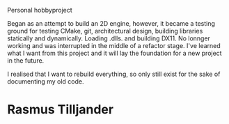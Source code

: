 Personal hobbyproject

Began as an attempt to build an 2D engine, however, it became a testing ground for testing CMake, git, architectural design, building libraries statically and dynamically. Loading .dlls. and building DX11. No lonnger working and was interrupted in the middle of a refactor stage. I've learned what I want from this project and it will lay the foundation for a new project in the future.

I realised that I want to rebuild everything, so only still exist for the sake of documenting my old code.

Rasmus Tilljander
=======
